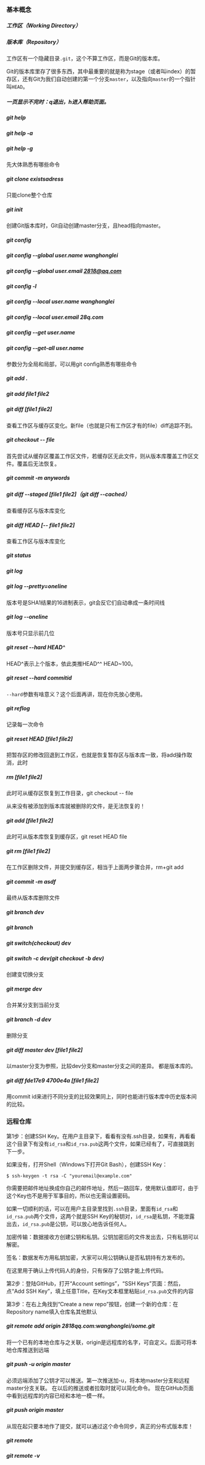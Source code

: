 ### 基本概念

##### 工作区（Working Directory）

##### 版本库（Repository）

工作区有一个隐藏目录`.git`，这个不算工作区，而是Git的版本库。

Git的版本库里存了很多东西，其中最重要的就是称为stage（或者叫index）的暂存区，还有Git为我们自动创建的第一个分支`master`，以及指向`master`的一个指针叫`HEAD`。 



##### 一页显示不完时：q退出，h进入帮助页面。



##### git help

##### git help -a

##### git help -g

先大体熟悉有哪些命令



##### git clone existsadress

只能clone整个仓库



##### git init

创建Git版本库时，Git自动创建master分支，且head指向master。



##### git config

##### git config --global user.name wanghonglei

##### git config --global user.email 2818@qq.com

##### git config -l

##### git config --local user.name wanghonglei

##### git config --local user.email 28q.com

##### git config --get user.name

##### git config --get-all user.name

参数分为全局和局部，可以用git config熟悉有哪些命令



##### git add .

##### git add file1  file2

##### git diff [file1 file2]

查看工作区与缓存区变化。新file（也就是只有工作区才有的file）diff追踪不到。

##### git checkout -- file

首先尝试从缓存区覆盖工作区文件，若缓存区无此文件，则从版本库覆盖工作区文件。覆盖后无法恢复。





##### git commit -m anywords

##### git diff --staged [file1 file2]（git diff --cached）

查看缓存区与版本库变化

##### git diff HEAD [-- file1 file2]

查看工作区与版本库变化

 

##### git status

##### git log

##### git log --pretty=oneline

版本号是SHA1结果的16进制表示，git会反它们自动串成一条时间线

##### git log --oneline

版本号只显示前几位



##### git reset --hard HEAD^

HEAD^表示上个版本，依此类推HEAD^^ HEAD~100。

##### git reset --hard commitid

`--hard`参数有啥意义？这个后面再讲，现在你先放心使用。



##### git reflog

记录每一次命令



##### git reset HEAD [file1 file2]

把暂存区的修改回退到工作区，也就是恢复暂存区与版本库一致，将add操作取消，此时







##### rm [file1 file2]

此时可从缓存区恢复到工作目录，git checkout -- file

从来没有被添加到版本库就被删除的文件，是无法恢复的！ 

##### git add [file1 file2]

此时可从版本库恢复到缓存区，git reset HEAD file

##### git rm [file1 file2]

在工作区删除文件，并提交到缓存区，相当于上面两步骤合并，rm+git add

##### git commit -m asdf

最终从版本库删除文件





##### git branch dev

##### git branch

##### git switch(checkout) dev

##### git switch -c dev(git checkout -b dev)

创建变切换分支

##### git merge dev

合并某分支到当前分支

##### git branch -d dev

删除分支

#####  git diff master dev  [file1 file2]

 以master分支为参照，比较dev分支和master分支之间的差异。 都是版本库的。

#####  git diff fde17e9 4700e4a [file1 file2]

用commit id来进行不同分支的比较效果同上，同时也能进行版本库中历史版本间的比较。









### 远程仓库

 第1步：创建SSH Key。在用户主目录下，看看有没有.ssh目录，如果有，再看看这个目录下有没有`id_rsa`和`id_rsa.pub`这两个文件，如果已经有了，可直接跳到下一步。

如果没有，打开Shell（Windows下打开Git Bash），创建SSH Key： 

```
$ ssh-keygen -t rsa -C "youremail@example.com"
```

 你需要把邮件地址换成你自己的邮件地址，然后一路回车，使用默认值即可，由于这个Key也不是用于军事目的，所以也无需设置密码。 

 如果一切顺利的话，可以在用户主目录里找到`.ssh`目录，里面有`id_rsa`和`id_rsa.pub`两个文件，这两个就是SSH Key的秘钥对，`id_rsa`是私钥，不能泄露出去，`id_rsa.pub`是公钥，可以放心地告诉任何人。 

加密传输：数据接收方创建公钥和私钥。公钥加密后的文件发出去，只有私钥可以解密。

签名：数据发布方用私钥加密，大家可以用公钥确认是否私钥持有方发布的。

在这里用于确认上传代码人的身份，只有保存了公钥才能上传代码。

第2步：登陆GitHub，打开“Account settings”，“SSH Keys”页面：然后，点“Add SSH Key”，填上任意Title，在Key文本框里粘贴`id_rsa.pub`文件的内容

第3步：在右上角找到“Create a new repo”按钮，创建一个新的仓库：在Repository name填入仓库名其他默认



##### git remote add origin 2818qq.com:wanghonglei/some.git

将一个已有的本地仓库与之关联，origin是远程库的名字，可自定义。后面可将本地仓库推送到远端



##### git push -u origin master

必须远端添加了公钥才可以推送。第一次推送加-u，将本地master分支和远程master分支关联。 在以后的推送或者拉取时就可以简化命令。 现在GitHub页面中看到远程库的内容已经和本地一模一样。



##### git push origin master

从现在起只要本地作了提交，就可以通过这个命令同步，真正的分布式版本库！



##### git remote

##### git remote -v







